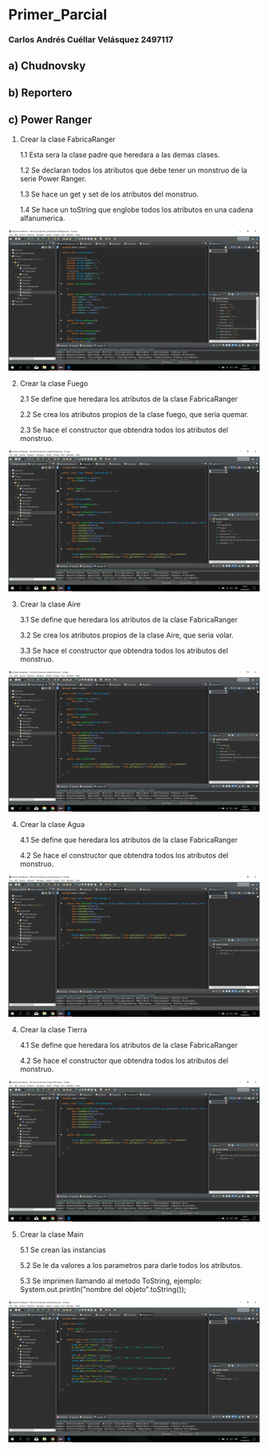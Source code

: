 # Primer_Parcial

### Carlos Andrés Cuéllar Velásquez 2497117

## a) Chudnovsky



 
 ## b) Reportero
 
 
 
 ## c) Power Ranger
 
 1. Crear la clase FabricaRanger

    1.1 Esta sera la clase padre que heredara a las demas clases.

    1.2 Se declaran todos los atributos que debe tener un monstruo de la serie Power Ranger.

    1.3 Se hace un get y set de los atributos del monstruo. 

    1.4 Se hace un toString que englobe todos los atributos en una cadena alfanumerica.

 ![](Fabrica.png)

 
2. Crear la clase Fuego

    2.1 Se define que heredara los atributos de la clase FabricaRanger 

    2.2 Se crea los atributos propios de la clase fuego, que seria quemar. 

    2.3 Se hace el constructor que obtendra todos los atributos del monstruo. 

 ![](Fuego.png)
 
3. Crear la clase Aire

    3.1 Se define que heredara los atributos de la clase FabricaRanger 
    
    3.2 Se crea los atributos propios de la clase Aire, que seria volar. 

    3.3 Se hace el constructor que obtendra todos los atributos del monstruo. 

 ![](Aire.png)
 
 
4. Crear la clase Agua

    4.1 Se define que heredara los atributos de la clase FabricaRanger 
    
    4.2 Se hace el constructor que obtendra todos los atributos del monstruo. 

 ![](Agua.png)
 
 4. Crear la clase Tierra

    4.1 Se define que heredara los atributos de la clase FabricaRanger 
    
    4.2 Se hace el constructor que obtendra todos los atributos del monstruo. 

 ![](Tierra.png)

5. Crear la clase Main

    5.1 Se crean las instancias

    5.2 Se le da valores a los parametros para darle todos los atributos. 

    5.3 Se imprimen llamando al metodo ToString, ejemplo: System.out.println("nombre del objeto".toString());
 
 ![](Main3.png)
